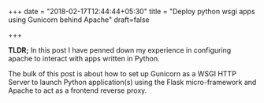 +++
date = "2018-02-17T12:44:44+05:30"
title = "Deploy python wsgi apps using Gunicorn behind Apache"
draft=false

+++

**TLDR;** In this post I have penned down my experience in configuring apache to interact with apps written in Python.

The bulk of this post is about how to set up Gunicorn as a WSGI HTTP Server to launch Python application(s) using the Flask micro-framework and Apache to act as a frontend reverse proxy.
